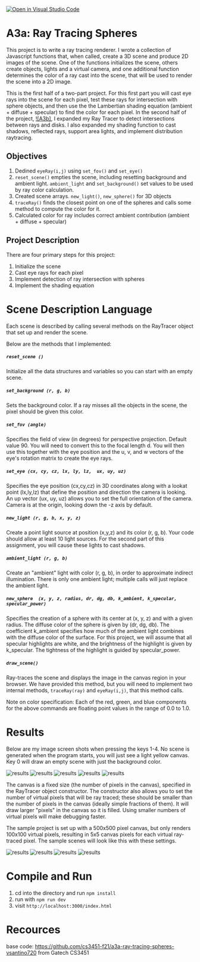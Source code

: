 [![Open in Visual Studio Code](https://classroom.github.com/assets/open-in-vscode-f059dc9a6f8d3a56e377f745f24479a46679e63a5d9fe6f495e02850cd0d8118.svg)](https://classroom.github.com/online_ide?assignment_repo_id=6160591&assignment_repo_type=AssignmentRepo)
# A3a:  Ray Tracing Spheres

This project is to write a ray tracing renderer. I wrote a collection of Javascript functions that, when called, create a 3D scene and produce 2D images of the scene. One of the functions initializes the scene, others create objects, lights and a virtual camera, and one additional function determines the color of a ray cast into the scene, that will be used to render the scene into a 2D image. 

This is the first half of a two-part project. For this first part you will cast eye rays into the scene for each pixel, test these rays for intersection with sphere objects, and then use the the Lambertian shading equation (ambient + diffuse + specular) to find the color for each pixel. In the second half of the project, [![A3b]](https://github.com/cs3451-f21/assignment-3b-disks-area-lights-and-distribution-jxu443), I expanded my Ray Tracer to detect intersections between rays and disks. I also expanded my shading function to cast shadows, reflected rays, support area lights, and implement distribution raytracing.

## Objectives

1. Dedined `eyeRay(i,j)` using `set_fov()` and `set_eye()` 
2. `reset_scene()` empties the scene,  including resetting background and ambient light. `ambient_light` and `set_background()` set values to be used by ray color calculation.
3. Created scene arrays. `new_light()`, `new_sphere()` for 3D objects 
4. `traceRay()` finds the closest point on one of the spheres and calls some method to compute the color for it.
5. Calculated color for ray includes correct ambient contribution (ambient + diffuse + specular)

## Project Description

There are four primary steps for this project:

1. Initialize the scene 
2. Cast eye rays for each pixel
3. Implement detection of ray intersection with spheres
4. Implement the shading equation

# Scene Description Language

Each scene is described by calling several methods on the RayTracer object that set up and render the scene.  

Below are the methods that I implemented:

##### `reset_scene ()`

Initialize all the data structures and variables so you can start with an empty scene.

##### `set_background (r, g, b)`

Sets the background color. If a ray misses all the objects in the scene, the pixel should be given this color.

##### `set_fov (angle)`

Specifies the field of view (in degrees) for perspective projection. Default value 90. You will need to convert this to the focal length d.  You will then use this together with the eye position and the u, v, and w vectors of the eye's rotation matrix to create the eye rays.

##### `set_eye (cx, cy, cz, lx, ly, lz,  ux, uy, uz)`

Specifies the eye position (cx,cy,cz) in 3D coordinates along with a lookat point (lx,ly,lz) that define the position and direction the camera is looking. An up vector (ux, uy, uz) allows you to set the full orientation of the camera.  Camera is at the origin, looking down the -z axis by default.

##### `new_light (r, g, b, x, y, z)`

Create a point light source at position (x,y,z) and its color (r, g, b). Your code should allow at least 10 light sources. For the second part of this assignment, you will cause these lights to cast shadows.

##### `ambient_light (r, g, b)`

Create an "ambient" light with color (r, g, b), in order to approximate indirect illumination. There is only one ambient light; multiple calls will just replace the ambient light.

##### `new_sphere  (x, y, z, radius, dr, dg, db, k_ambient, k_specular, specular_power)`

Specifies the creation of a sphere with its center at (x, y, z) and with a given radius.  The diffuse color of the sphere is given by (dr, dg, db).  The coefficient k_ambient specifies how much of the ambient light combines with the diffuse color of the surface.  For this project, we will assume that all specular highlights are white, and the brightness of the highlight is given by k_specular. The tightness of the highlight is guided by specular_power. 

##### `draw_scene()`

Ray-traces the scene and displays the image in the canvas region in your browser.  We have provided this method, but you will need to implement two internal methods, `traceRay(ray)` and `eyeRay(i,j)`, that this method calls.

Note on color specification: Each of the red, green, and blue components for the above commands are floating point values in the range of 0.0 to 1.0.

# Results

Below are my image screen shots when pressing the keys 1-4. No scene is generated when the program starts, you will just see a light yellow canvas. Key 0 will draw an empty scene with just the background color.

![results](scene0.png)
![results](scene1.png)
![results](scene2.png)
![results](scene3.png)
![results](scene4.png)

The canvas is a fixed size (the number of pixels in the canvas), specified in the RayTracer object constructor. The constructor also allows you to set the number of virtual pixels that will be ray traced; these should be smaller than the number of pixels in the canvas (ideally simple fractions of them). It will draw larger "pixels" in the canvas so it is filled.  Using smaller numbers of virtual pixels will make debugging faster. 

The sample project is set up with a 500x500 pixel canvas, but only renders 100x100 virtual pixels, resulting in 5x5 canvas pixels for each virtual ray-traced pixel. The sample scenes will look like this with these settings.

![results](scene1-100.png)
![results](scene2-100.png)
![results](scene3-100.png)
![results](scene4-100.png)

# Compile and Run

1. cd into the directory and run ```npm install```
2. run with ```npm run dev```
3. visit ```http://localhost:3000/index.html```

# Recources
base code: https://github.com/cs3451-f21/a3a-ray-tracing-spheres-vsantino720 from Gatech CS3451
